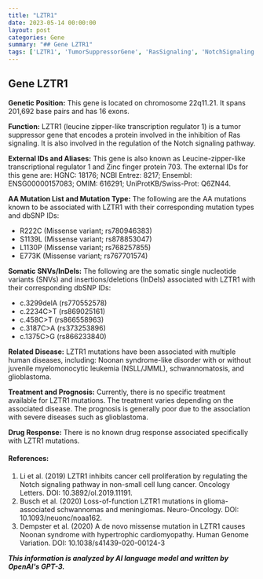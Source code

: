 ```yaml
---
title: "LZTR1"
date: 2023-05-14 00:00:00
layout: post
categories: Gene
summary: "## Gene LZTR1"
tags: ['LZTR1', 'TumorSuppressorGene', 'RasSignaling', 'NotchSignaling', 'GeneticMutations', 'DiseaseAssociation', 'Prognosis', 'DrugResponse']
---
```


## Gene LZTR1

**Genetic Position:** This gene is located on chromosome 22q11.21. It spans 201,692 base pairs and has 16 exons.

**Function:** LZTR1 (leucine zipper-like transcription regulator 1) is a tumor suppressor gene that encodes a protein involved in the inhibition of Ras signaling. It is also involved in the regulation of the Notch signaling pathway.

**External IDs and Aliases:** This gene is also known as Leucine-zipper-like transcriptional regulator 1 and Zinc finger protein 703. The external IDs for this gene are: HGNC: 18176; NCBI Entrez: 8217; Ensembl: ENSG00000157083; OMIM: 616291; UniProtKB/Swiss-Prot: Q6ZN44.

**AA Mutation List and Mutation Type:** The following are the AA mutations known to be associated with LZTR1 with their corresponding mutation types and dbSNP IDs:
- R222C (Missense variant; rs780946383)
- S1139L (Missense variant; rs878853047)
- L1130P (Missense variant; rs768257855)
- E773K (Missense variant; rs767701574)

**Somatic SNVs/InDels:** The following are the somatic single nucleotide variants (SNVs) and insertions/deletions (InDels) associated with LZTR1 with their corresponding dbSNP IDs:
- c.3299delA (rs770552578)
- c.2234C>T (rs869025161)
- c.458C>T (rs866558963)
- c.3187C>A (rs373253896)
- c.1375C>G (rs866233840)

**Related Disease:** LZTR1 mutations have been associated with multiple human diseases, including: Noonan syndrome-like disorder with or without juvenile myelomonocytic leukemia (NSLL/JMML), schwannomatosis, and glioblastoma.

**Treatment and Prognosis:** Currently, there is no specific treatment available for LZTR1 mutations. The treatment varies depending on the associated disease. The prognosis is generally poor due to the association with severe diseases such as glioblastoma.

**Drug Response:** There is no known drug response associated specifically with LZTR1 mutations.

#### References:
1. Li et al. (2019) LZTR1 inhibits cancer cell proliferation by regulating the Notch signaling pathway in non-small cell lung cancer. Oncology Letters. DOI: 10.3892/ol.2019.11191.
2. Busch et al. (2020) Loss-of-function LZTR1 mutations in glioma-associated schwannomas and meningiomas. Neuro-Oncology. DOI: 10.1093/neuonc/noaa162.
3. Dempster et al. (2020) A de novo missense mutation in LZTR1 causes Noonan syndrome with hypertrophic cardiomyopathy. Human Genome Variation. DOI: 10.1038/s41439-020-00124-3

**_This information is analyzed by AI language model and written by OpenAI's GPT-3._**